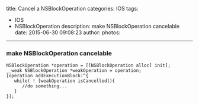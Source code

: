 title: Cancel a NSBlockOperation
categories: IOS
tags:
  - IOS
  - NSBlockOperation
description: make NSBlockOperation cancelable
date: 2015-06-30 09:08:23
author:
photos:
---
### make NSBlockOperation cancelable

```
NSBlockOperation *operation = [[NSBlockOperation alloc] init];
__weak NSBlockOperation *weakOperation = operation;
[operation addExecutionBlock:^{
   while( ! [weakOperation isCancelled]){
      //do something...
   }
}];
```
